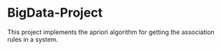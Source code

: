 # BigData-Project
This project implements the apriori algorithm for getting the association rules in a system.
